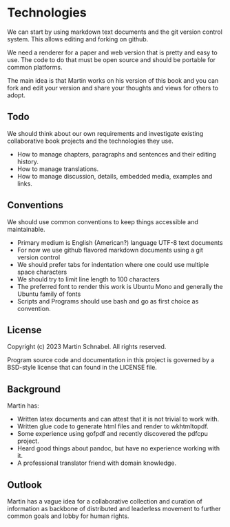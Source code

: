 Technologies
============

We can start by using markdown text documents and the git version control system. This allows
editing and forking on github.

We need a renderer for a paper and web version that is pretty and easy to use. The code to do that
must be open source and should be portable for common platforms.

The main idea is that Martin works on his version of this book and you can fork and edit your
version and share your thoughts and views for others to adopt.

Todo
----

We should think about our own requirements and investigate existing collaborative book projects and
the technologies they use.

 * How to manage chapters, paragraphs and sentences and their editing history.
 * How to manage translations.
 * How to manage discussion, details, embedded media, examples and links.

Conventions
-----------

We should use common conventions to keep things accessible and maintainable.

 * Primary medium is English (American?) language UTF-8 text documents
 * For now we use github flavored markdown documents using a git version control
 * We should prefer tabs for indentation where one could use multiple space characters
 * We should try to limit line length to 100 characters
 * The preferred font to render this work is Ubuntu Mono and generally the Ubuntu family of fonts
 * Scripts and Programs should use bash and go as first choice as convention.

License
-------

Copyright (c) 2023 Martin Schnabel. All rights reserved.

Program source code and documentation in this project is governed by a BSD-style license that can
found in the LICENSE file.

Background
----------

Martin has:

 * Written latex documents and can attest that it is not trivial to work with.
 * Written glue code to generate html files and render to wkhtmltopdf.
 * Some experience using gofpdf and recently discovered the pdfcpu project.
 * Heard good things about pandoc, but have no experience working with it.
 * A professional translator friend with domain knowledge.

Outlook
-------

Martin has a vague idea for a collaborative collection and curation of information as backbone of
distributed and leaderless movement to further common goals and lobby for human rights.
